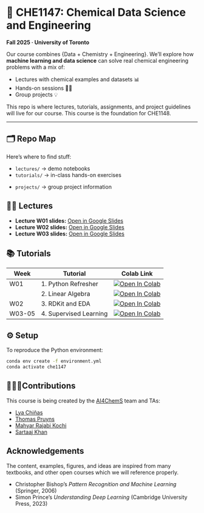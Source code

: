 # 🫎 CHE1147: Chemical Data Science and Engineering 
**Fall 2025 · University of Toronto**

Our course combines {Data + Chemistry + Engineering}. We’ll explore how **machine learning and data science** can solve real chemical engineering problems with a mix of:
- Lectures with chemical examples and datasets 📊
- Hands-on sessions 👩‍💻
- Group projects 💡

This repo is where lectures, tutorials, assignments, and project guidelines will live for our course. 
This course is the foundation for CHE1148.  

---

## 🗂 Repo Map
Here’s where to find stuff:
<!-- - `syllabus/` → syllabus & policies   -->
- `lectures/` → demo notebooks  
- `tutorials/` → in-class hands-on exercises  
<!-- - `assignments/` → homework with starter code   -->
- `projects/` → group project information  
<!-- - `data/` → small sample datasets or scripts to fetch them   -->
<!-- - `resources/` → cheat sheets, papers, links   -->

## 👨‍🏫 Lectures

- **Lecture W01 slides:** [Open in Google Slides](https://docs.google.com/presentation/d/111YeW6a_pOGGlDclQf9Y6icHKTzszC-cKIZvfnUfHjE/edit?usp=sharing)
- **Lecture W02 slides:** [Open in Google Slides](https://docs.google.com/presentation/d/1YGTtq_Nu8aPcm2Vj_WyhWyoEcSZdc9hEilq8GYlzYuc/edit?usp=sharing)
- **Lecture W03 slides:** [Open in Google Slides](https://docs.google.com/presentation/d/1LPjHi8CAZs9CAHbfF02WlK_FsRVA6rcaeJB9pzARbqY/edit?usp=sharing)

## 📚 Tutorials

|Week| Tutorial | Colab Link |
|----|----------|------------|
|W01 | 1. Python Refresher | [![Open In Colab](https://colab.research.google.com/assets/colab-badge.svg)](https://colab.research.google.com/github/AI4ChemS/CHE-1147/blob/main/tutorials/tutorial_01_python_refresher.ipynb) |
| | 2. Linear Algebra | [![Open In Colab](https://colab.research.google.com/assets/colab-badge.svg)](https://colab.research.google.com/github/AI4ChemS/CHE-1147/blob/main/tutorials/tutorial_02_linear_algebra.ipynb) |
|W02 | 3. RDKit and EDA | [![Open In Colab](https://colab.research.google.com/assets/colab-badge.svg)](https://colab.research.google.com/github/AI4ChemS/CHE-1147/blob/main/tutorials/tutorial_03_eda_and_rdkit.ipynb) |
|W03-05 | 4. Supervised Learning |[![Open In Colab](https://colab.research.google.com/assets/colab-badge.svg)](https://colab.research.google.com/github/AI4ChemS/CHE-1147/blob/main/tutorials/tutorial_supervised_learning.ipynb) |


## ⚙️ Setup
To reproduce the Python environment:

```bash
conda env create -f environment.yml
conda activate che1147 
```

## 🫸💥🫷Contributions

This course is being created by the [AI4ChemS](https://github.com/AI4ChemS) team and TAs:

- [Lya Chiñas](https://github.com/lyach)
- [Thomas Pruyns](https://github.com/iamthomaspruyn)
- [Mahyar Rajabi Kochi](https://github.com/Mahyar-rajabi94)
- [Sartaaj Khan](https://github.com/sartaajkhan)

## Acknowledgements

The content, examples, figures, and ideas are inspired from many textbooks, and other open courses which we will reference properly.

- Christopher Bishop’s *Pattern Recognition and Machine Learning* (Springer, 2006)
- Simon Prince’s *Understanding Deep Learning* (Cambridge University Press, 2023)


